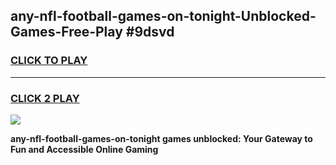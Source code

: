 
## any-nfl-football-games-on-tonight-Unblocked-Games-Free-Play #9dsvd
<h3>
<a href="https://us.freeplayer.one?title=any-nfl-football-games-on-tonight&ref=9M">CLICK TO PLAY</a></h3>
<hr>

<h3>
<a href="https://us.freeplayer.one?title=any-nfl-football-games-on-tonight&ref=9M">CLICK 2 PLAY</a>
  
</h3>

<a href="https://us.freeplayer.one?title=any-nfl-football-games-on-tonight&ref=9M"><img src="https://clearcache.store/games.png"></a>


**any-nfl-football-games-on-tonight games unblocked: Your Gateway to Fun and Accessible Online Gaming**
